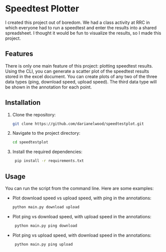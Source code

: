 # Speedtest Plotter

I created this project out of boredom. We had a class activity at RRC in which everyone had to run a speedtest and enter the results into a shared spreadsheet. I thought it would be fun to visualize the results, so I made this project.

## Features

There is only one main feature of this project: plotting speedtest results. Using the CLI, you can generate a scatter plot of the speedtest results stored in the excel document. You can create plots of any two of the three data types (ping, download speed, upload speed). The third data type will be shown in the annotation for each point.

## Installation
1. Clone the repository:
   ```bash
   git clone https://github.com/darianelwood/speedtestplot.git
    ```
2. Navigate to the project directory:
   ```bash
   cd speedtestplot
   ```
3. Install the required dependencies:
   ```bash
    pip install -r requirements.txt
    ```

## Usage
You can run the script from the command line. Here are some examples:

- Plot download speed vs upload speed, with ping in the annotations:
   ```bash
   python main.py download upload
   ```
- Plot ping vs download speed, with upload speed in the annotations:
   ```bash
    python main.py ping download
    ```
- Plot ping vs upload speed, with download speed in the annotations:
   ```bash
    python main.py ping upload
    ```
